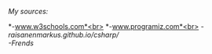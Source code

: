 *My sources:*

*-www.w3schools.com*<br>
*-www.programiz.com*<br>
*-raisanenmarkus.github.io/csharp/*<br>
*-Frends*<br>

